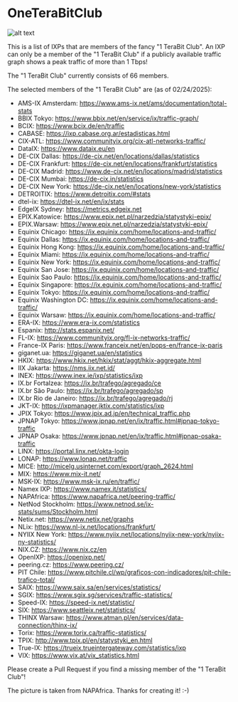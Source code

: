 # OneTeraBitClub

![alt text](https://github.com/tking/OneTeraBitClub/blob/main/oneterabit.jpg?raw=true)

This is a list of IXPs that are members of the fancy "1 TeraBit Club". An IXP can only be a member of the "1 TeraBit Club" if a publicly available traffic graph shows a peak traffic of more than 1 Tbps!

The "1 TeraBit Club" currently consists of 66 members.

The selected members of the "1 TeraBit Club" are (as of 02/24/2025):
* AMS-IX Amsterdam: https://www.ams-ix.net/ams/documentation/total-stats
* BBIX Tokyo: https://www.bbix.net/en/service/ix/traffic-graph/
* BCIX: https://www.bcix.de/en/traffic
* CABASE: https://ixp.cabase.org.ar/estadisticas.html
* CIX-ATL: https://www.communityix.org/cix-atl-networks-traffic/
* DataIX: https://www.dataix.eu/en
* DE-CIX Dallas: https://de-cix.net/en/locations/dallas/statistics
* DE-CIX Frankfurt: https://de-cix.net/en/locations/frankfurt/statistics
* DE-CIX Madrid: https://www.de-cix.net/en/locations/madrid/statistics
* DE-CIX Mumbai: https://de-cix.in/statistics
* DE-CIX New York: https://de-cix.net/en/locations/new-york/statistics
* DETROITIX: https://www.detroitix.com/#stats
* dtel-ix: https://dtel-ix.net/en/ix/stats
* EdgeIX Sydney: https://metrics.edgeix.net
* EPIX.Katowice: https://www.epix.net.pl/narzedzia/statystyki-epix/
* EPIX.Warsaw: https://www.epix.net.pl/narzedzia/statystyki-epix/
* Equinix Chicago: https://ix.equinix.com/home/locations-and-traffic/
* Equinix Dallas: https://ix.equinix.com/home/locations-and-traffic/
* Equinix Hong Kong: https://ix.equinix.com/home/locations-and-traffic/
* Equinix Miami: https://ix.equinix.com/home/locations-and-traffic/
* Equinix New York: https://ix.equinix.com/home/locations-and-traffic/
* Equinix San Jose: https://ix.equinix.com/home/locations-and-traffic/
* Equinix Sao Paulo: https://ix.equinix.com/home/locations-and-traffic/
* Equinix Singapore: https://ix.equinix.com/home/locations-and-traffic/
* Equinix Tokyo: https://ix.equinix.com/home/locations-and-traffic/
* Equinix Washington DC: https://ix.equinix.com/home/locations-and-traffic/
* Equinix Warsaw: https://ix.equinix.com/home/locations-and-traffic/
* ERA-IX: https://www.era-ix.com/statistics
* Espanix: http://stats.espanix.net/
* FL-IX: https://www.communityix.org/fl-ix-networks-traffic/
* France-IX Paris: https://www.franceix.net/en/pops-en/france-ix-paris
* giganet.ua: https://giganet.ua/en/statistics
* HKIX: https://www.hkix.net/hkix/stat/aggt/hkix-aggregate.html
* IIX Jakarta: https://nms.iix.net.id/
* INEX: https://www.inex.ie/ixp/statistics/ixp
* IX.br Fortalzea: https://ix.br/trafego/agregado/ce
* IX.br São Paulo: https://ix.br/trafego/agregado/sp
* IX.br Rio de Janeiro: https://ix.br/trafego/agregado/rj
* JKT-IX: https://ixpmanager.jktix.com/statistics/ixp
* JPIX Tokyo: https://www.jpix.ad.jp/en/technical_traffic.php
* JPNAP Tokyo: https://www.jpnap.net/en/ix/traffic.html#jpnap-tokyo-traffic
* JPNAP Osaka: https://www.jpnap.net/en/ix/traffic.html#jpnap-osaka-traffic
* LINX: https://portal.linx.net/okta-login
* LONAP: https://www.lonap.net/traffic
* MICE: http://micelg.usinternet.com/export/graph_2624.html
* MIX: https://www.mix-it.net/
* MSK-IX: https://www.msk-ix.ru/en/traffic/
* Namex IXP: https://www.namex.it/statistics/
* NAPAfrica: https://www.napafrica.net/peering-traffic/
* NetNod Stockholm: https://www.netnod.se/ix-stats/sums/Stockholm.html
* Netix.net: https://www.netix.net/graphs
* NLix: https://www.nl-ix.net/locations/frankfurt/
* NYIIX New York: https://www.nyiix.net/locations/nyiix-new-york/nyiix-ny-statistics/
* NIX.CZ: https://www.nix.cz/en
* OpenIXP: https://openixp.net/
* peering.cz: https://www.peering.cz/
* PIT Chile: https://www.pitchile.cl/wp/graficos-con-indicadores/pit-chile-trafico-total/
* SAIX: https://www.saix.sa/en/services/statistics/
* SGIX: https://www.sgix.sg/services/traffic-statistics/
* Speed-IX: https://speed-ix.net/statistic/
* SIX: https://www.seattleix.net/statistics/
* THINX Warsaw: https://www.atman.pl/en/services/data-connection/thinx-ix/
* Torix: https://www.torix.ca/traffic-statistics/
* TPIX: http://www.tpix.pl/en/statystyki_en.html
* True-IX: https://trueix.trueintergateway.com/statistics/ixp
* VIX: https://www.vix.at/vix_statistics.html

Please create a Pull Request if you find a missing member of the "1 TeraBit Club"!

The picture is taken from NAPAfrica. Thanks for creating it! :-)
